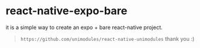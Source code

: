 # react-native-expo-bare

it is a simple way to create an expo + bare react-native project.
> `https://github.com/unimodules/react-native-unimodules`
> thank you :)
